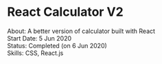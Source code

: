 # React Calculator V2

About: A better version of calculator built with React <br>
Start Date: 5 Jun 2020 <br>
Status: Completed (on 6 Jun 2020) <br>
Skills: CSS, React.js
